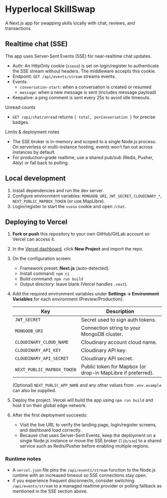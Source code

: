 # Hyperlocal SkillSwap

A Next.js app for swapping skills locally with chat, reviews, and transactions.

## Realtime chat (SSE)

The app uses Server-Sent Events (SSE) for near-realtime chat updates.

- Auth: An HttpOnly cookie (`sseso`) is set on login/register to authenticate the SSE stream without headers. The middleware accepts this cookie.
- Endpoint: `GET /api/events/stream` streams events.
- Events:
  - `conversation-start`: when a conversation is created or resumed
  - `message`: when a new message is sent (includes message payload)
- Keepalive: a ping comment is sent every 25s to avoid idle timeouts.

Unread counts

- `GET /api/chat/unread` returns `{ total, perConversation }` for precise badges.

Limits & deployment notes

- The SSE broker is in-memory and scoped to a single Node.js process. On serverless or multi-instance hosting, events won’t fan out across instances by default.
- For production-grade realtime, use a shared pub/sub (Redis, Pusher, Ably) or fall back to polling.

## Local development

1. Install dependencies and run the dev server.
2. Configure environment variables: `MONGODB_URI`, `JWT_SECRET`, `CLOUDINARY_*`, `NEXT_PUBLIC_MAPBOX_TOKEN` (or use MapLibre).
3. Login/register to start the `sseso` cookie and open `/chat`.

## Deploying to Vercel

1. **Fork or push** this repository to your own GitHub/GitLab account so Vercel can access it.
2. In the [Vercel dashboard](https://vercel.com/dashboard), click **New Project** and import the repo.
3. On the configuration screen:
   - Framework preset: **Next.js** (auto-detected).
   - Install command: `npm ci`
   - Build command: `npm run build`
   - Output directory: leave blank (Vercel handles `.next`).
4. Add the required environment variables under **Settings → Environment Variables** for each environment (Preview/Production):

   | Key | Description |
   | --- | --- |
   | `JWT_SECRET` | Secret used to sign auth tokens. |
   | `MONGODB_URI` | Connection string to your MongoDB cluster. |
   | `CLOUDINARY_CLOUD_NAME` | Cloudinary account cloud name. |
   | `CLOUDINARY_API_KEY` | Cloudinary API key. |
   | `CLOUDINARY_API_SECRET` | Cloudinary API secret. |
   | `NEXT_PUBLIC_MAPBOX_TOKEN` | Public token for Mapbox (or drop-in MapLibre if preferred). |

   (Optional) `NEXT_PUBLIC_APP_NAME` and any other values from `.env.example` can also be supplied.

5. Deploy the project. Vercel will build the app using `npm run build` and host it on their global edge network.
6. After the first deployment succeeds:
   - Visit the live URL to verify the landing page, login/register screens, and dashboard load correctly.
   - Because chat uses Server-Sent Events, keep the deployment on a single Node.js instance or move the SSE broker (`lib/sse`) to a shared service such as Redis/Pusher before enabling multiple regions.

### Runtime notes

- A `vercel.json` file pins the `/api/events/stream` function to the Node.js runtime with an increased timeout so SSE connections stay open.
- If you experience frequent disconnects, consider switching `/api/events/stream` to a managed realtime provider or polling fallback as mentioned in the SSE section above.


